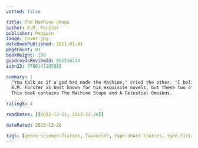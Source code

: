 ```yaml
---
vetted: false

title: The Machine Stops
author: E.M. Forster
publisher: Penguin
image: cover.jpg
dateBookPublished: 2011-01-01
pageCount: 83
bookHeight: 198
goodreadsReviewId: 821516234
isbn13: 9780141195988

summary: |
  "You talk as if a god had made the Machine," cried the other. "I believe that you pray to it when you are unhappy. Men made it, do not forget that."
  E.M. Forster is best known for his exquisite novels, but these two affecting short stories brilliantly combine the fantastical with the allegorical. In 'The Machine Stops', humanity has isolated itself beneath the ground, enmeshed in automated comforts, and in 'The Celestial Omnibus' a young boy takes a trip his parents believe impossible.
  This book contains The Machine Stops and A Celestial Omnibus.

rating5: 4

readDates: [[2013-12-21, 2013-12-28]]

dateRated: 2013-12-28

tags: [genre-science-fiction, favourite, type-short-stories, type-fiction, form-paperback]
---
```


